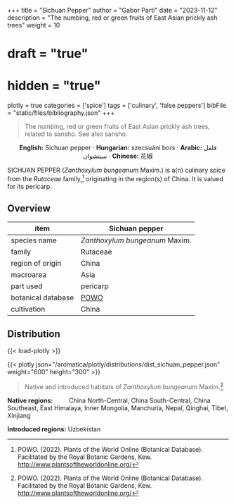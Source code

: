 +++
title = "Sichuan Pepper"
author = "Gabor Parti"
date = "2023-11-12"
description = "The numbing, red or green fruits of East Asian prickly ash trees"
weight = 10
# draft = "true"
# hidden = "true"
plotly = true
categories = ['spice']
tags = ['culinary', 'false peppers']
bibFile = "static/files/bibliography.json"
+++

>The numbing, red or green fruits of East Asian prickly ash trees, related to sansho. See also sansho. 

<center>

**English:** Sichuan pepper · **Hungarian:** szecsuáni bors · **Arabic:** <span class="arabic-text" dir="rtl">فلفل سيتشوان</span> · **Chinese:** <span class="traditional-chinese-text">花椒</span> 

</center>

SICHUAN PEPPER (*Zanthoxylum bungeanum* Maxim.) is a(n) culinary spice from the *Rutaceae* family,[^powo] originating in the region(s) of China. It is valued for its pericarp.

[^powo]: POWO. (2022). Plants of the World Online (Botanical Database). Facilitated by the Royal Botanic Gardens, Kew. http://www.plantsoftheworldonline.org/

## Overview

|       item       |                   Sichuan pepper                  |
|------------------|---------------------------------------------------|
|   species name   |           *Zanthoxylum bungeanum* Maxim.          |
|      family      |                      Rutaceae                     |
| region of origin |                       China                       |
|     macroarea    |                        Asia                       |
|     part used    |                      pericarp                     |
|botanical database|[POWO](https://powo.science.kew.org/taxon/775625-1)|
|    cultivation   |                       China                       |



## Distribution

{{< load-plotly >}}

{{< plotly json="/aromatica/plotly/distributions/dist_sichuan_pepper.json" weight="600" height="300" >}}

>Native and introduced habitats of *Zanthoxylum bungeanum* Maxim.[^powo]

<p style="text-align:left;">

**Native regions:** &ensp; &ensp; &ensp; China North-Central, China South-Central, China Southeast, East Himalaya, Inner Mongolia, Manchuria, Nepal, Qinghai, Tibet, Xinjiang

**Introduced regions:** Uzbekistan

</p>



